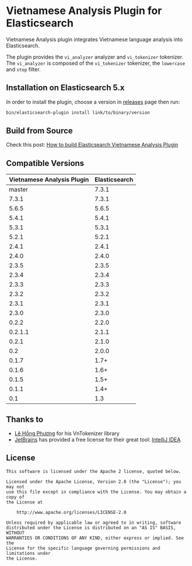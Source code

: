 Vietnamese Analysis Plugin for Elasticsearch
========================================

Vietnamese Analysis plugin integrates Vietnamese language analysis into Elasticsearch.

The plugin provides the `vi_analyzer` analyzer and `vi_tokenizer` tokenizer. The `vi_analyzer` is composed of the `vi_tokenizer` tokenizer, the `lowercase` and `stop` filter.


## Installation on Elasticsearch 5.x

In order to install the plugin, choose a version in [releases](https://github.com/duydo/elasticsearch-analysis-vietnamese/releases) page then run:

```sh
bin/elasticsearch-plugin install link/to/binary/version
```
## Build from Source
Check this post: [How to build Elasticsearch Vietnamese Analysis Plugin](http://duydo.me/how-to-build-elasticsearch-vietnamese-analysis-plugin/)

## Compatible Versions
| Vietnamese Analysis Plugin | Elasticsearch |
| -------------------------- | ------------- |
| master                     | 7.3.1         |
| 7.3.1                      | 7.3.1         |   
| 5.6.5                      | 5.6.5         |
| 5.4.1                      | 5.4.1         |
| 5.3.1                      | 5.3.1         |
| 5.2.1                      | 5.2.1         |
| 2.4.1                      | 2.4.1         |
| 2.4.0                      | 2.4.0         |
| 2.3.5                      | 2.3.5         |
| 2.3.4                      | 2.3.4         |
| 2.3.3                      | 2.3.3         |
| 2.3.2                      | 2.3.2         |
| 2.3.1                      | 2.3.1         |
| 2.3.0                      | 2.3.0         |
| 0.2.2                      | 2.2.0         |
| 0.2.1.1                    | 2.1.1         |
| 0.2.1                      | 2.1.0         |
| 0.2                        | 2.0.0         |
| 0.1.7                      | 1.7+          |
| 0.1.6                      | 1.6+          |
| 0.1.5                      | 1.5+          |
| 0.1.1                      | 1.4+          |
| 0.1                        | 1.3           |

## Thanks to
- [Lê Hồng Phương](http://mim.hus.vnu.edu.vn/phuonglh/) for his VnTokenizer library
- [JetBrains](https://www.jetbrains.com) has provided a free license for their great tool: [IntelliJ IDEA](https://www.jetbrains.com/idea/)

## License
    
    This software is licensed under the Apache 2 license, quoted below.

    Licensed under the Apache License, Version 2.0 (the "License"); you may not
    use this file except in compliance with the License. You may obtain a copy of
    the License at

        http://www.apache.org/licenses/LICENSE-2.0

    Unless required by applicable law or agreed to in writing, software
    distributed under the License is distributed on an "AS IS" BASIS, WITHOUT
    WARRANTIES OR CONDITIONS OF ANY KIND, either express or implied. See the
    License for the specific language governing permissions and limitations under
    the License.
